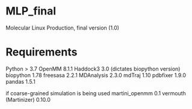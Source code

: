 # MLP_final
Molecular Linux Production, final version (1.0)

# Requirements
Python > 3.7
OpenMM 8.1.1
Haddock3 3.0 (dictates biopython version)
biopython 1.78
freesasa 2.2.1
MDAnalysis 2.3.0
mdTraj 1.10
pdbfixer 1.9.0
pandas 1.5.1

if coarse-grained simulation is being used
martini_openmm 0.1
vermouth (Martinizer) 0.10.0

